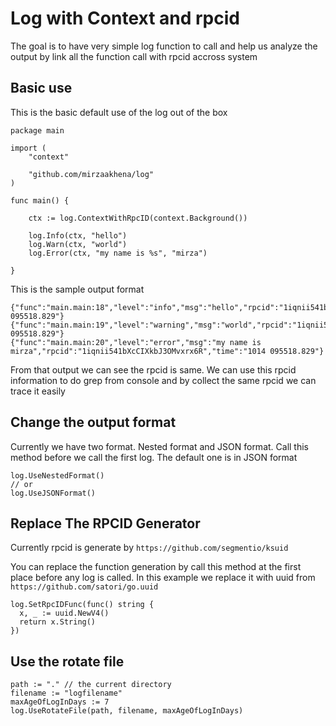 # Log with Context and rpcid

The goal is to have very simple log function to call and help us analyze the output by link all the function call with rpcid accross system

## Basic use
This is the basic default use of the log out of the box
```
package main

import (
	"context"

	"github.com/mirzaakhena/log"
)

func main() {

	ctx := log.ContextWithRpcID(context.Background())

	log.Info(ctx, "hello")
	log.Warn(ctx, "world")
	log.Error(ctx, "my name is %s", "mirza")

}
```

This is the sample output format
```
{"func":"main.main:18","level":"info","msg":"hello","rpcid":"1iqnii541bXcCIXkbJ3OMvxrx6R","time":"1014 095518.829"}
{"func":"main.main:19","level":"warning","msg":"world","rpcid":"1iqnii541bXcCIXkbJ3OMvxrx6R","time":"1014 095518.829"}
{"func":"main.main:20","level":"error","msg":"my name is mirza","rpcid":"1iqnii541bXcCIXkbJ3OMvxrx6R","time":"1014 095518.829"}
```
From that output we can see the rpcid is same. We can use this rpcid information to do grep from console and by collect the same rpcid we can trace it easily

## Change the output format
Currently we have two format. Nested format and JSON format. Call this method before we call the first log. The default one is in JSON format
```
log.UseNestedFormat()
// or
log.UseJSONFormat()
```

## Replace The RPCID Generator
Currently rpcid is generate by `https://github.com/segmentio/ksuid`

You can replace the function generation by call this method at the first place before any log is called. In this example we replace it with uuid from  `https://github.com/satori/go.uuid`

```
log.SetRpcIDFunc(func() string {
  x, _ := uuid.NewV4()
  return x.String()
})
```

## Use the rotate file 
```
path := "." // the current directory
filename := "logfilename"
maxAgeOfLogInDays := 7
log.UseRotateFile(path, filename, maxAgeOfLogInDays)
```





